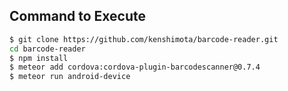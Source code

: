 ## Command to Execute
``` bash
$ git clone https://github.com/kenshimota/barcode-reader.git
cd barcode-reader
$ npm install
$ meteor add cordova:cordova-plugin-barcodescanner@0.7.4
$ meteor run android-device
```

